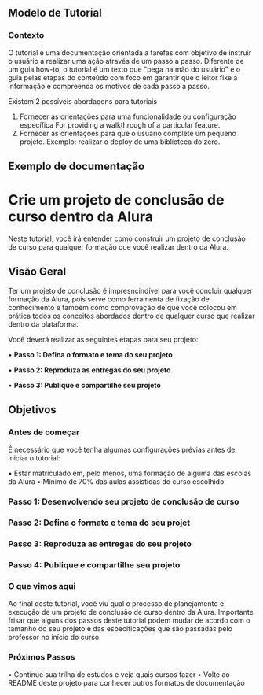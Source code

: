 ## Modelo de Tutorial 

### Contexto 
O tutorial é uma documentação orientada a tarefas com objetivo de instruir o usuário a realizar uma ação através de um passo a passo. Diferente de um guia how-to, o tutorial é um texto que "pega na mão do usuário" e o guia pelas etapas do conteúdo com foco em garantir que o leitor fixe a informação e compreenda os motivos de cada passo a passo. 

Existem 2 possíveis abordagens para tutoriais 
1. Fornecer as orientações para uma funcionalidade ou configuração específica For providing a walkthrough of a particular feature.
2. Fornecer as orientações para que o usuário complete um pequeno projeto. Exemplo: realizar o deploy de uma biblioteca do zero. 

## Exemplo de documentação 

# Crie um projeto de conclusão de curso dentro da Alura  

Neste tutorial, você irá entender como construir um projeto de conclusão de curso para qualquer formação que você realizar dentro da Alura. 

## Visão Geral 

Ter um projeto de conclusão é impresncindível para você concluir qualquer formação da Alura, pois serve como ferramenta de fixação de conhecimento e também como comprovação de que você colocou em prática todos os conceitos abordados dentro de qualquer curso que realizar dentro da plataforma.

Você deverá realizar as seguintes etapas para seu projeto: 

• **Passo 1: Defina o formato e tema do seu projeto** 

• **Passo 2: Reproduza as entregas do seu projeto**

• **Passo 3: Publique e compartilhe seu projeto** 

## Objetivos 

### Antes de começar 
É necessário que você tenha algumas configurações prévias antes de iniciar o tutorial: 

• Estar matriculado em, pelo menos, uma formação de alguma das escolas da Alura
• Mínimo de 70% das aulas assistidas do curso escolhido

### Passo 1: Desenvolvendo seu projeto de conclusão de curso 

### Passo 2: Defina o formato e tema do seu projet

### Passo 3: Reproduza as entregas do seu projeto

### Passo 4: Publique e compartilhe seu projeto


### O que vimos aqui 

Ao final deste tutorial, você viu qual o processo de planejamento e execução de um projeto de conclusão de curso dentro da Alura. Importante frisar que alguns dos passos deste tutorial podem mudar de acordo com o tamanho do seu projeto e das especificações que são passadas pelo professor no início do curso.

### Próximos Passos 
• Continue sua trilha de estudos e veja quais cursos fazer 
• Volte ao README deste projeto para conhecer outros formatos de documentação 
